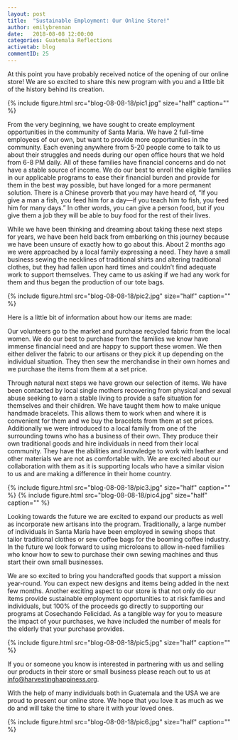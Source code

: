 ```yaml
---
layout: post
title:  "Sustainable Employment: Our Online Store!"
author: emilybrennan
date:   2018-08-08 12:00:00
categories: Guatemala Reflections
activetab: blog
commentID: 25
---
```


At this point you have probably received notice of the opening of our online store! We are so excited to
share this new program with you and a little bit of the history behind its creation.

{% include figure.html src="blog-08-08-18/pic1.jpg" size="half" caption="" %}

From the very beginning, we have sought to create employment opportunities in the community of
Santa Maria. We have 2 full-time employees of our own, but want to provide more opportunities in the
community. Each evening anywhere from 5-20 people come to talk to us about their struggles and
needs during our open office hours that we hold from 6-8 PM daily. All of these families have financial
concerns and do not have a stable source of income. We do our best to enroll the eligible families in our
applicable programs to ease their financial burden and provide for them in the best way possible, but
have longed for a more permanent solution. There is a Chinese proverb that you may have heard of, “If
you give a man a fish, you feed him for a day—if you teach him to fish, you feed him for many days.” In
other words, you can give a person food, but if you give them a job they will be able to buy food for the
rest of their lives.


While we have been thinking and dreaming about taking these next steps for years, we have been held
back from embarking on this journey because we have been unsure of exactly how to go about this.
About 2 months ago we were approached by a local family expressing a need. They have a small
business sewing the necklines of traditional shirts and altering traditional clothes, but they had fallen
upon hard times and couldn’t find adequate work to support themselves. They came to us asking if we
had any work for them and thus began the production of our tote bags.

{% include figure.html src="blog-08-08-18/pic2.jpg" size="half" caption="" %}

Here is a little bit of information about how our items are made:

Our volunteers go to the market and purchase recycled fabric from the local women. We do our best to
purchase from the families we know have immense financial need and are happy to support these
women. We then either deliver the fabric to our artisans or they pick it up depending on the individual
situation. They then sew the merchandise in their own homes and we purchase the items from them at
a set price.

Through natural next steps we have grown our selection of items. We have been contacted by local
single mothers recovering from physical and sexual abuse seeking to earn a stable living to provide a
safe situation for themselves and their children. We have taught them how to make unique handmade
bracelets. This allows them to work when and where it is convenient for them and we buy the bracelets
from them at set prices. Additionally we were introduced to a local family from one of the surrounding
towns who has a business of their own. They produce their own traditional goods and hire individuals in
need from their local community. They have the abilities and knowledge to work with leather and other
materials we are not as comfortable with. We are excited about our collaboration with them as it is
supporting locals who have a similar vision to us and are making a difference in their home country.

{% include figure.html src="blog-08-08-18/pic3.jpg" size="half" caption="" %}
{% include figure.html src="blog-08-08-18/pic4.jpg" size="half" caption="" %}

Looking towards the future we are excited to expand our products as well as incorporate new artisans
into the program. Traditionally, a large number of individuals in Santa Maria have been employed in
sewing shops that tailor traditional clothes or sew coffee bags for the booming coffee industry. In the
future we look forward to using microloans to allow in-need families who know how to sew to purchase
their own sewing machines and thus start their own small businesses.

We are so excited to bring you handcrafted goods that support a mission year-round. You can expect
new designs and items being added in the next few months. Another exciting aspect to our store is that
not only do our items provide sustainable employment opportunities to at risk families and individuals,
but 100% of the proceeds go directly to supporting our programs at Cosechando Felicidad. As a tangible
way for you to measure the impact of your purchases, we have included the number of meals for the
elderly that your purchase provides.

{% include figure.html src="blog-08-08-18/pic5.jpg" size="half" caption="" %}

If you or someone you know is interested in partnering with us and selling our products in their store or
small business please reach out to us at info@harvestinghappiness.org.

With the help of many individuals both in Guatemala and the USA we are proud to present our online
store. We hope that you love it as much as we do and will take the time to share it with your loved ones.

{% include figure.html src="blog-08-08-18/pic6.jpg" size="half" caption="" %}

